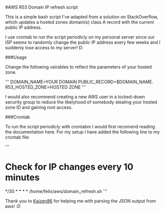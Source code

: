 #AWS R53 Domain IP refresh script

This is a simple bash script I've adapted from a solution on StackOverflow, which updates a hosted zones domain(s) class A record with the current public IP address.

I use crontab to run the script periodicly on my personal server since our ISP seems to randomly change the public IP address every few weeks and I suddenly lose access to my server! D:

###Usage 

Change the following vairables to reflect the parameters of your hosted zone. 

'''
DOMAIN_NAME=YOUR DOMAIN
PUBLIC_RECORD=$DOMAIN_NAME.
R53_HOSTED_ZONE=HOSTED ZONE
'''

I would also recommend creating a new AWS user in a locked-down security group to reduce the likelyhood of somebody stealing your hosted zone ID and gaining root access.

###Crontab

To run the script periodicly with crontabm I would first recomend reading the documentation here. For my setup I have added the following line to my crontab file:

'''
# Check for IP changes every 10 minutes
*/30 * * * * /home/felix/aws/domain_refresh.sh
'''

Thank you to [Kaizen86](https://github.com/Kaizen86) for helping me with parsing the JSON output from aws! :D
